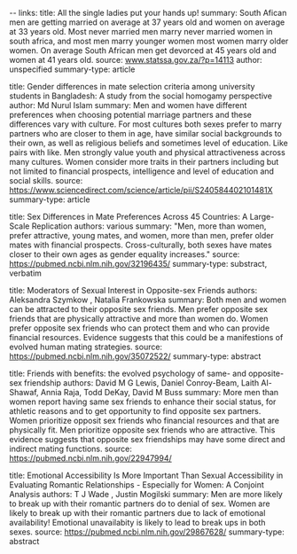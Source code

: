 --
links:
  title: All the single ladies put your hands up!
  summary: South Afican men are getting married on average at 37 years old and women on average at 33 years old. Most never married men marry never married women in south africa, and most men marry younger women most women marry older women. On average South African men get devorced at 45 years old and women at 41 years old.
  source: www.statssa.gov.za/?p=14113
  author: unspecified 
  summary-type: article

  title: Gender differences in mate selection criteria among university students in Bangladesh: A study from the social homogamy perspective 
  author: Md Nurul Islam
  summary: Men and women have different preferences when choosing potential marriage partners and these differences vary with culture. For most cultures both sexes prefer to marry partners who are closer to them in age, have similar social backgrounds to their own, as well as religious beliefs and sometimes level of education. Like pairs with like. Men strongly value youth and physical attractiveness across many cultures.  Women consider more traits in their partners including but not limited to financial prospects, intelligence and level of education and social skills. 
  source: https://www.sciencedirect.com/science/article/pii/S240584402101481X
  summary-type: article
  
  title: Sex Differences in Mate Preferences Across 45 Countries: A Large-Scale Replication
  authors: various
  summary: "Men, more than women, prefer attractive, young mates, and women, more than men, prefer older mates with financial prospects. Cross-culturally, both sexes have mates closer to their own ages as gender equality increases."
  source: https://pubmed.ncbi.nlm.nih.gov/32196435/ 
  summary-type: substract, verbatim

  title: Moderators of Sexual Interest in Opposite-sex Friends
  authors: Aleksandra Szymkow , Natalia Frankowska
  summary: Both men and women can be attracted to their opposite sex friends. Men prefer opposite sex friends that are physically attractive and more than women do. Women prefer opposite sex friends who can protect them and who can provide financial resources. Evidence suggests that this could be a manifestions of evolved human mating strategies.
  source: https://pubmed.ncbi.nlm.nih.gov/35072522/
  summary-type: abstract

  title: Friends with benefits: the evolved psychology of same- and opposite-sex friendship 
  authors: David M G Lewis, Daniel Conroy-Beam, Laith Al-Shawaf, Annia Raja, Todd DeKay, David M Buss
  summary: More men than women report having same sex friends to enhance their social status, for athletic reasons and to get opportunity to find opposite sex partners. Women prioritize opposit sex friends who financial resources and that are physically fit. Men prioritize opposite sex friends who are attractive. This evidence suggests that opposite sex friendships may have some direct and indirect mating functions. 
  source: https://pubmed.ncbi.nlm.nih.gov/22947994/

  title: Emotional Accessibility Is More Important Than Sexual Accessibility in Evaluating Romantic Relationships - Especially for Women: A Conjoint Analysis 
  authors: T J Wade , Justin Mogilski 
  summary: Men are more likely to break up with their romantic partners do to denial of sex. Women are likely to break up with their romantic partners due to lack of emotional availability! Emotional unavailabity is likely to lead to break ups in both sexes. 
  source: https://pubmed.ncbi.nlm.nih.gov/29867628/
  summary-type: abstract
